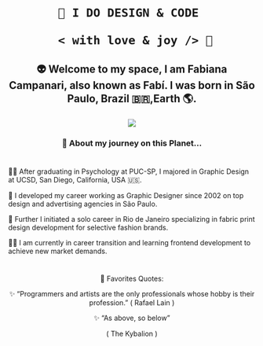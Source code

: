  <h1 align="center">  
    
    
    🎨 I DO DESIGN & CODE 

       < with love & joy /> 🤎  
</h1>

## <p align="center"> 👽 Welcome to my space, I am Fabiana Campanari, also known as Fabí. I was born in São Paulo, Brazil 🇧🇷,Earth 🌎.
</p>

<p align="center">
  <img src="https://user-images.githubusercontent.com/113218619/207962226-673d57ec-c076-47c4-8f8a-c1e57e834f6f.gif" />
</p>
                
### <p align="center"> 🚀 About my journey on this Planet... </p>

#

👩‍🎓  After graduating in Psychology at PUC-SP, I majored in Graphic Design at UCSD, San Diego, California, USA 🇺🇸.

🎨  I developed my career working as Graphic Designer since 2002 on top design and advertising agencies in São Paulo.

👗  Further I initiated a solo career in Rio de Janeiro specializing in fabric print design development for selective fashion brands.

👩‍💻  I am currently in career transition and learning frontend development to achieve new market demands.

#

<p align="center"> 🌟 Favorites Quotes:  </p>
<p align="center"> ✨ “Programmers and artists are the only professionals whose hobby is their profession.”  ( Rafael Lain )  </p>

<p align="center"> ✨ “As above, so below” </p><p align="center"> ( The Kybalion )  </p>


 
 
